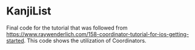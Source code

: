 # KanjiList
Final code for the tutorial that was followed from https://www.raywenderlich.com/158-coordinator-tutorial-for-ios-getting-started. This code shows the utilization of Coordinators.

